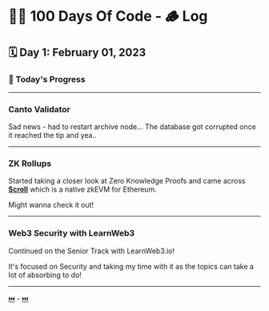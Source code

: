 # 👨‍💻 100 Days Of Code - 🪵 Log

## 🗓️ Day 1: February 01, 2023

### **🥵 Today's Progress**

***

### **Canto Validator**

Sad news - had to restart archive node... The database got corrupted once it reached the tip and yea.. 

***

### **ZK Rollups**

Started taking a closer look at Zero Knowledge Proofs and came across [**Scroll**](https://scroll.io/) which is a native zkEVM for Ethereum.

Might wanna check it out!

***

### **Web3 Security with LearnWeb3**

Continued on the Senior Track with LearnWeb3.io!

It's focused on Security and taking my time with it as the topics can take a lot of absorbing to do!

***

[⏮️](046.md) - [⏭️](048.md)
